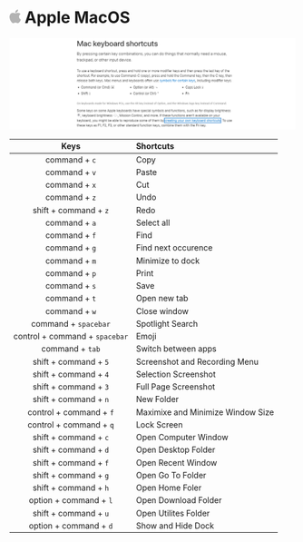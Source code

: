 <h1><img src='Image/AppleLogo.png' width=4%>&nbsp;Apple MacOS</h1>

![MAC](Image/MAC.png)

Keys | Shortcuts 
:---: | :---
command + `c` | Copy
command + `v` | Paste
command + `x` | Cut
command + `z` | Undo
shift + command + `z` | Redo
command + `a` | Select all
command + `f` | Find
command + `g` | Find next occurence 
command + `m` | Minimize to dock
command + `p` | Print
command + `s` | Save
command + `t` | Open new tab
command + `w` | Close window
command + `spacebar` | Spotlight Search
control + command + `spacebar` | Emoji
command + `tab` | Switch between apps
shift + command + `5` | Screenshot and Recording Menu
shift + command + `4` | Selection Screenshot
shift + command + `3` | Full Page Screenshot
shift + command + `n` | New Folder
control + command + `f` | Maximixe and Minimize Window Size
control + command + `q` | Lock Screen
shift + command + `c` | Open Computer Window
shift + command + `d` | Open Desktop Folder
shift + command + `f` | Open Recent Window
shift + command + `g` | Open Go To Folder
shift + command + `h` | Open Home Foler
option + command + `l` | Open Download Folder
shift + command + `u` | Open Utilites Folder
option + command + `d` | Show and Hide Dock
